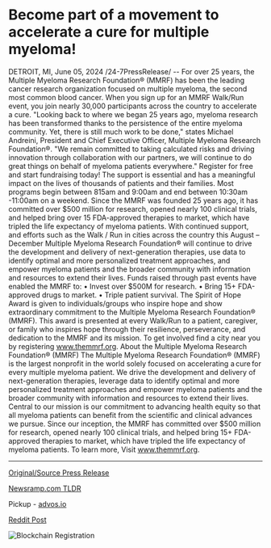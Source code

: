 # Become part of a movement to accelerate a cure for multiple myeloma!

DETROIT, MI, June 05, 2024 /24-7PressRelease/ -- For over 25 years, the Multiple Myeloma Research Foundation® (MMRF) has been the leading cancer research organization focused on multiple myeloma, the second most common blood cancer.   When you sign up for an MMRF Walk/Run event, you join nearly 30,000 participants across the country to accelerate a cure.  "Looking back to where we began 25 years ago, myeloma research has been transformed thanks to the persistence of the entire myeloma community. Yet, there is still much work to be done," states Michael Andreini, President and Chief Executive Officer, Multiple Myeloma Research Foundation®. "We remain committed to taking calculated risks and driving innovation through collaboration with our partners, we will continue to do great things on behalf of myeloma patients everywhere."   Register for free and start fundraising today! The support is essential and has a meaningful impact on the lives of thousands of patients and their families. Most programs begin between 815am and 9:00am and end between 10:30am -11:00am on a weekend.   Since the MMRF was founded 25 years ago, it has committed over $500 million for research, opened nearly 100 clinical trials, and helped bring over 15 FDA-approved therapies to market, which have tripled the life expectancy of myeloma patients.   With continued support, and efforts such as the Walk / Run in cities across the country this August – December Multiple Myeloma Research Foundation® will continue to drive the development and delivery of next-generation therapies, use data to identify optimal and more personalized treatment approaches, and empower myeloma patients and the broader community with information and resources to extend their lives.   Funds raised through past events have enabled the MMRF to: •	Invest over $500M for research. •	Bring 15+ FDA-approved drugs to market. •	Triple patient survival.  The Spirit of Hope Award is given to individuals/groups who inspire hope and show extraordinary commitment to the Multiple Myeloma Research Foundation® (MMRF). This award is presented at every Walk/Run to a patient, caregiver, or family who inspires hope through their resilience, perseverance, and dedication to the MMRF and its mission.  To get involved find a city near you by registering www.themmrf.org.  About the Multiple Myeloma Research Foundation® (MMRF) The Multiple Myeloma Research Foundation® (MMRF) is the largest nonprofit in the world solely focused on accelerating a cure for every multiple myeloma patient. We drive the development and delivery of next-generation therapies, leverage data to identify optimal and more personalized treatment approaches and empower myeloma patients and the broader community with information and resources to extend their lives. Central to our mission is our commitment to advancing health equity so that all myeloma patients can benefit from the scientific and clinical advances we pursue. Since our inception, the MMRF has committed over $500 million for research, opened nearly 100 clinical trials, and helped bring 15+ FDA-approved therapies to market, which have tripled the life expectancy of myeloma patients.   To learn more, Visit www.themmrf.org. 

---

[Original/Source Press Release](https://www.24-7pressrelease.com/press-release/511421/become-part-of-a-movement-to-accelerate-a-cure-for-multiple-myeloma)
                    

[Newsramp.com TLDR](https://newsramp.com/curated-news/join-the-mmrf-walk-run-to-accelerate-a-cure-for-multiple-myeloma/7ecc8e8c70ad3b7d40d1ac40cf57e8a9) 


Pickup - [advos.io](https://advos.io/en/join-the-fight-against-multiple-myeloma-sign-up-for-mmrf-walk-run-events/20243824)
 



[Reddit Post](https://www.reddit.com/r/HealthCareNewsInfo/comments/1d8jw1k/join_the_mmrf_walkrun_to_accelerate_a_cure_for/) 



![Blockchain Registration](https://cdn.newsramp.app/24-7PressRelease/qrcode/246/5/eachAU5M.webp)
